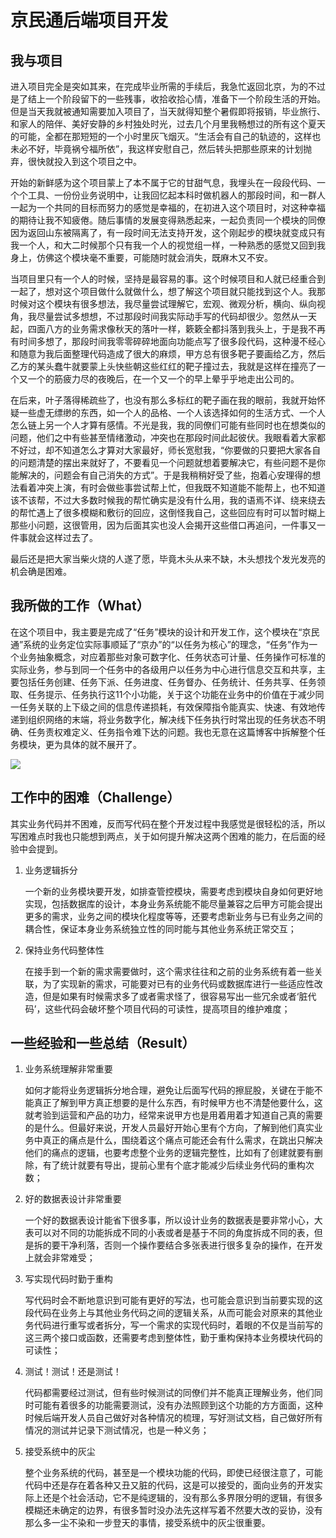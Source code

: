 # 京民通后端项目开发

## 我与项目

​	进入项目完全是突如其来，在完成毕业所需的手续后，我急忙返回北京，为的不过是了结上一个阶段留下的一些残事，收拾收拾心情，准备下一个阶段生活的开始。但是当天我就被通知需要加入项目了，当天就得知整个暑假即将报销，毕业旅行、和家人的陪伴、美好安静的乡村独处时光，过去几个月里我畅想过的所有这个夏天的可能，全都在那短短的一个小时里灰飞烟灭。“生活会有自己的轨迹的，这样也未必不好，毕竟祸兮福所依”，我这样安慰自己，然后转头把那些原来的计划抛弃，很快就投入到这个项目之中。

​	开始的新鲜感为这个项目蒙上了本不属于它的甘甜气息，我埋头在一段段代码、一个个工具、一份份业务说明中，让我回忆起本科时做机器人的那段时间，和一群人一起为一个共同的目标而努力的感觉是幸福的，在初进入这个项目时，对这种幸福的期待让我不知疲倦。随后事情的发展变得熟悉起来，一起负责同一个模块的同僚因为返回山东被隔离了，有一段时间无法支持开发，这个刚起步的模块就变成只有我一个人，和大二时候那个只有我一个人的视觉组一样，一种熟悉的感觉又回到我身上，仿佛这个模块毫不重要，可能随时就会消失，既麻木又不安。

​	当项目里只有一个人的时候，坚持是最容易的事。这个时候项目和人就已经重合到一起了，想对这个项目做什么就做什么，想了解这个项目就只能找到这个人。我那时候对这个模块有很多想法，我尽量尝试理解它，宏观、微观分析，横向、纵向视角，我尽量尝试多想想，不过那段时间我实际动手写的代码却很少。忽然从一天起，四面八方的业务需求像秋天的落叶一样，簌簌全都抖落到我头上，于是我不再有时间多想了，那段时间我零零碎碎地面向功能点写了很多段代码，这种漫不经心和随意为我后面整理代码造成了很大的麻烦，甲方总有很多靶子要画给乙方，然后乙方的某头蠢牛就要蒙上头快些朝这些红红的靶子撞过去，我就是这样在撞亮了一个又一个的筋疲力尽的夜晚后，在一个又一个的早上晕乎乎地走出公司的。

​	在后来，叶子落得稀疏些了，也没有那么多标红的靶子画在我的眼前，我就开始怀疑一些虚无缥缈的东西，如一个人的品格、一个人该选择如何的生活方式、一个人怎么链上另一个人才算有感情。不光是我，我的同僚们可能有些同时也在想类似的问题，他们之中有些甚至情绪激动，冲突也在那段时间此起彼伏。我眼看着大家都不好过，却不知道怎么才算对大家最好，师长宽慰我，“你要做的只要把大家各自的问题清楚的摆出来就好了，不要看见一个问题就想着要解决它，有些问题不是你能解决的，问题会有自己消失的方式”。于是我稍稍好受了些，抱着心安理得的想法看着冲突上演，有时会做些事尝试帮上忙，但我既不知道能不能帮上，也不知道该不该帮，不过大多数时候我的帮忙确实是没有什么用，我的语焉不详、绕来绕去的帮忙遇上了很多模糊和敷衍的回应，这倒怪我自己，这些回应有时可以暂时糊上那些小问题，这很管用，因为后面其实也没人会揭开这些借口再追问，一件事又一件事就会这样过去了。

​	最后还是把大家当柴火烧的人遂了愿，毕竟木头从来不缺，木头想找个发光发亮的机会确是困难。

## 我所做的工作（What）

​	在这个项目中，我主要是完成了“任务”模块的设计和开发工作，这个模块在“京民通”系统的业务定位实际事顺延了“京办”的“以任务为核心”的理念，“任务”作为一个业务抽象概念，对应着那些对象可数字化、任务状态可计量、任务操作可标准的实际业务，参与到同一个任务中的各级用户以任务为中心进行信息交互和共享，主要包括任务创建、任务下派、任务进度、任务督办、任务统计、任务共享、任务领取、任务提示、任务执行这11个小功能，关于这个功能在业务中的价值在于减少同一任务关联的上下级之间的信息传递损耗，有效保障指令能真实、快速、有效地传递到组织网络的末端，将业务数字化，解决线下任务执行时常出现的任务状态不明确、任务责权难定义、任务指令难下达的问题。我也无意在这篇博客中拆解整个任务模块，更为具体的就不展开了。

![](https://cdn.jsdelivr.net/gh/luojunhui1/BlogPicture//Windows/202211092221280.png)

## 工作中的困难（Challenge）

其实业务代码并不困难，反而写代码在整个开发过程中我感觉是很轻松的活，所以写困难点时我也只能想到两点，关于如何提升解决这两个困难的能力，在后面的经验中会提到。

1. 业务逻辑拆分

   一个新的业务模块要开发，如排查管控模块，需要考虑到模块自身如何更好地实现，包括数据库的设计，本身业务系统能不能尽量兼容之后甲方可能会提出更多的需求，业务之间的模块化程度等等，还要考虑新业务与已有业务之间的耦合性，保证本身业务系统独立性的同时能与其他业务系统正常交互；

2. 保持业务代码整体性

   在接手到一个新的需求需要做时，这个需求往往和之前的业务系统有着一些关联，为了实现新的需求，可能要对已有的业务代码或数据库进行一些适应性改造，但是如果有时候需求多了或者需求怪了，很容易写出一些冗余或者‘脏代码’，这些代码会破坏整个项目代码的可读性，提高项目的维护难度；

## 一些经验和一些总结（Result）

1. 业务系统理解非常重要

   如何才能将业务逻辑拆分地合理，避免让后面写代码的擦屁股，关键在于能不能真正了解到甲方真正想要的是什么东西，有时候甲方也不清楚他要什么，这就考验到运营和产品的功力，经常来说甲方也是用着用着才知道自己真的需要的是什么。但最好来说，开发人员最好开始心里有个方向，了解到他们真实业务中真正的痛点是什么，围绕着这个痛点可能还会有什么需求，在跳出只解决他们的痛点的逻辑，也要考虑整个业务的逻辑完整性，比如有了创建就要有删除，有了统计就要有导出，提前心里有个底才能减少后续业务代码的重构次数；

2. 好的数据表设计非常重要

   一个好的数据表设计能省下很多事，所以设计业务的数据表是要非常小心，大表可以对不同的功能拆成不同的小表或者是基于不同的角度拆成不同的表，但是拆的要干净利落，否则一个操作要结合多张表进行很多复杂的操作，在开发上就会非常难受；

3. 写实现代码时勤于重构

   写代码时会不断地意识到可能有更好的写法，也可能会意识到当前要实现的这段代码在业务上与其他业务代码之间的逻辑关系，从而可能会对原来的其他业务代码进行重写或者拆分，写一个需求的实现代码时，着眼的不仅是当前写的这三两个接口或函数，还需要考虑到整体性，勤于重构保持本业务模块代码的可读性；

4. 测试！测试！还是测试！

   代码都需要经过测试，但有些时候测试的同僚们并不能真正理解业务，他们同时可能有着很多的功能需要测试，没有办法照顾到这个功能的方方面面，这种时候后端开发人员自己做好对各种情况的梳理，写好测试文档，自己做好所有情况的测试并记录下测试情况，也是一种义务；

5. 接受系统中的灰尘

   整个业务系统的代码，甚至是一个模块功能的代码，即使已经很注意了，可能代码中还是存在着各种又丑又脏的代码，这是可以接受的，面向业务的开发实际上还是个社会活动，它不是纯逻辑的，没有那么多界限分明的逻辑，有很多模糊还未确定的边界，有很多暂时没办法先这样写着不然要大改的妥协，没有那么多一尘不染和一步登天的事情，接受系统中的灰尘很重要。